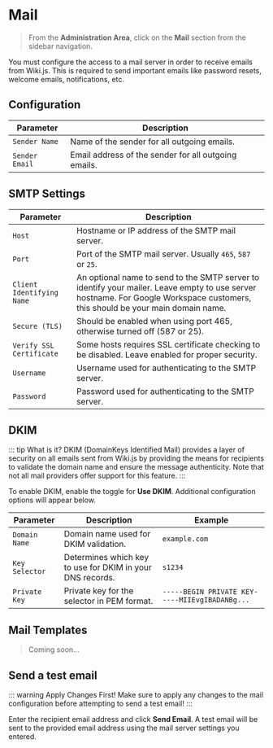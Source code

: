 # Mail

> From the **Administration Area**, click on the **Mail** section from the sidebar navigation.

You must configure the access to a mail server in order to receive emails from Wiki.js. This is required to send important emails like password resets, welcome emails, notifications, etc.

## Configuration

| Parameter                          | Description                                                          |
|------------------------------------|----------------------------------------------------------------------|
| `Sender Name` | Name of the sender for all outgoing emails. |
| `Sender Email` | Email address of the sender for all outgoing emails. |

## SMTP Settings

| Parameter                          | Description                                                          |
|------------------------------------|----------------------------------------------------------------------|
| `Host` | Hostname or IP address of the SMTP mail server. |
| `Port` | Port of the SMTP mail server. Usually `465`, `587` or `25`. |
| `Client Identifying Name` | An optional name to send to the SMTP server to identify your mailer. Leave empty to use server hostname. For Google Workspace customers, this should be your main domain name. |
| `Secure (TLS)` | Should be enabled when using port 465, otherwise turned off (587 or 25). |
| `Verify SSL Certificate` | Some hosts requires SSL certificate checking to be disabled. Leave enabled for proper security. |
| `Username` | Username used for authenticating to the SMTP server. |
| `Password` | Password used for authenticating to the SMTP server. |

## DKIM

::: tip What is it?
DKIM (DomainKeys Identified Mail) provides a layer of security on all emails sent from Wiki.js by providing the means for recipients to validate the domain name and ensure the message authenticity. Note that not all mail providers offer support for this feature.
:::

To enable DKIM, enable the toggle for **Use DKIM**. Additional configuration options will appear below.

| Parameter                          | Description                                                          | Example     |
|------------------------------------|----------------------------------------------------------------------|-------------|
| `Domain Name` | Domain name used for DKIM validation. | `example.com` |
| `Key Selector` | Determines which key to use for DKIM in your DNS records. | `s1234` |
| `Private Key` | Private key for the selector in PEM format. | `-----BEGIN PRIVATE KEY-----MIIEvgIBADANBg...` |

## Mail Templates

> Coming soon...

## Send a test email

::: warning Apply Changes First!
Make sure to apply any changes to the mail configuration before attempting to send a test email!
:::

Enter the recipient email address and click **Send Email**. A test email will be sent to the provided email address using the mail server settings you entered.